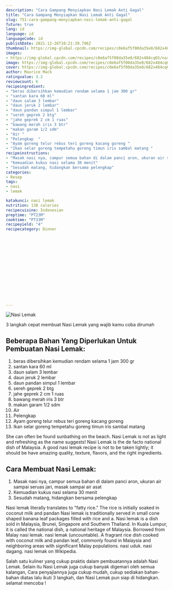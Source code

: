 ```yaml
---
description: "Cara Gampang Menyiapkan Nasi Lemak Anti Gagal"
title: "Cara Gampang Menyiapkan Nasi Lemak Anti Gagal"
slug: 751-cara-gampang-menyiapkan-nasi-lemak-anti-gagal
future: true
lang: id
language: id
languageCode: id
publishDate: 2021-12-26T10:21:39.796Z 
thumbnail: https://img-global.cpcdn.com/recipes/c0e6af5f00da35e0/682x484cq65/nasi-lemak-foto-resep-utama.png
images:
- https://img-global.cpcdn.com/recipes/c0e6af5f00da35e0/682x484cq65/nasi-lemak-foto-resep-utama.png
image: https://img-global.cpcdn.com/recipes/c0e6af5f00da35e0/682x484cq65/nasi-lemak-foto-resep-utama.png
cover: https://img-global.cpcdn.com/recipes/c0e6af5f00da35e0/682x484cq65/nasi-lemak-foto-resep-utama.png
author: Maurice Mack
ratingvalue: 3.2
reviewcount: 6
recipeingredient:
- "beras dibersihkan kemudian rendam selama 1 jam 300 gr"
- "santan kara 60 ml"
- "daun salam 3 lembar"
- "daun jeruk 2 lembar"
- "daun pandan simpul 1 lembar"
- "sereh geprek 2 btg"
- "jahe geprek 2 cm 1 ruas"
- "bawang merah iris 3 btr"
- "makan garam 1/2 sdm"
- "Air "
- "Pelengkap  "
- "Ayam goreng telur rebus teri goreng kacang goreng "
- "Ikan selar goreng tempetahu goreng timun iris sambal matang "
recipeinstructions:
- "Masak nasi nya, campur semua bahan di dalam panci aron, ukuran air sampai seruas jari, masak sampai air asat"
- "Kemuadian kukus nasi selama 30 menit"
- "Sesudah matang, hidangkan bersama pelengkap"
categories:
- Resep
tags:
- nasi
- lemak

katakunci: nasi lemak 
nutrition: 138 calories
recipecuisine: Indonesian
preptime: "PT23M"
cooktime: "PT33M"
recipeyield: "4"
recipecategory: Dinner


     
    
    
    
    
    
    
    
    
    
    
      
    
---
```



![Nasi Lemak](https://img-global.cpcdn.com/recipes/c0e6af5f00da35e0/682x484cq65/nasi-lemak-foto-resep-utama.png)

3 langkah cepat membuat  Nasi Lemak yang wajib kamu coba dirumah

<!--inarticleads1-->

## Beberapa Bahan Yang Diperlukan Untuk Pembuatan Nasi Lemak:

1. beras dibersihkan kemudian rendam selama 1 jam 300 gr
1. santan kara 60 ml
1. daun salam 3 lembar
1. daun jeruk 2 lembar
1. daun pandan simpul 1 lembar
1. sereh geprek 2 btg
1. jahe geprek 2 cm 1 ruas
1. bawang merah iris 3 btr
1. makan garam 1/2 sdm
1. Air 
1. Pelengkap  
1. Ayam goreng telur rebus teri goreng kacang goreng 
1. Ikan selar goreng tempetahu goreng timun iris sambal matang 

She can often be found sunbathing on the beach. Nasi Lemak is not as light and refreshing as the name suggests! Nasi Lemak is the de facto national dish of Malaysia. A good nasi lemak recipe is not to be taken lightly; it should be have amazing quality, texture, flavors, and the right ingredients. 

<!--inarticleads2-->

## Cara Membuat Nasi Lemak:

1. Masak nasi nya, campur semua bahan di dalam panci aron, ukuran air sampai seruas jari, masak sampai air asat
1. Kemuadian kukus nasi selama 30 menit
1. Sesudah matang, hidangkan bersama pelengkap


Nasi lemak literally translates to &#34;fatty rice.&#34; The rice is initially soaked in coconut milk and pandan Nasi lemak is traditionally served in small cone shaped banana leaf packages filled with rice and a. Nasi lemak is a dish sold in Malaysia, Brunei, Singapore and Southern Thailand. In Kuala Lumpur, it is called the national dish, a national heritage of Malaysia. Borrowed from Malay nasi lemak. nasi lemak (uncountable). A fragrant rice dish cooked with coconut milk and pandan leaf, commonly found in Malaysia and neighboring areas with significant Malay populations. nasi uduk. nasi dagang. nasi lemak on Wikipedia. 

Salah satu kuliner yang cukup praktis dalam pembuatannya adalah  Nasi Lemak. Selain itu  Nasi Lemak  juga cukup banyak digemari oleh semua kalangan, Cara penyajiannya juga cukup mudah, cukup sediakan bahan-bahan diatas lalu ikuti 3 langkah, dan  Nasi Lemak  pun siap di hidangkan. selamat mencoba !
